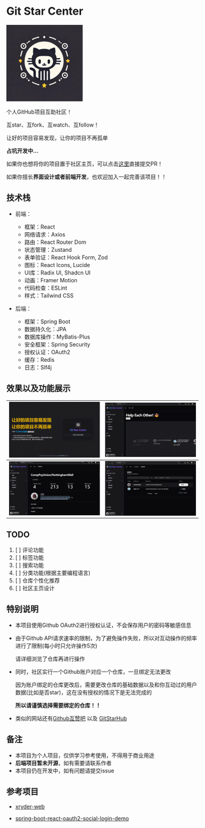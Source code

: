 # Git Star Center

<img src="web/src/assets/logo.jpg" width="200" />

个人GitHub项目互助社区！

互star、互fork、互watch、互follow！

让好的项目容易发现，让你的项目不再孤单

**占坑开发中...**

如果你也想将你的项目置于社区主页，可以点击[这里](https://github.com/Pleasurecruise/git-star-center/blob/master/src/page/dashboard/index.tsx)直接提交PR！

如果你擅长**界面设计或者前端开发**，也欢迎加入一起完善该项目！！

## 技术栈

- 前端：
  - 框架：React
  - 网络请求：Axios
  - 路由：React Router Dom
  - 状态管理：Zustand
  - 表单验证：React Hook Form, Zod
  - 图标：React Icons, Lucide
  - UI库：Radix UI, Shadcn UI
  - 动画：Framer Motion
  - 代码检查：ESLint
  - 样式：Tailwind CSS

- 后端：
  - 框架：Spring Boot
  - 数据持久化：JPA
  - 数据库操作：MyBatis-Plus
  - 安全框架：Spring Security
  - 授权认证：OAuth2
  - 缓存：Redis
  - 日志：Slf4j

## 效果以及功能展示

| ![Example 1](web/src/assets/example/login.jpg) | ![Example 2](web/src/assets/example/help.png)   |
|--------------------------------------------|---------------------------------------------|
| ![Example 2](web/src/assets/example/repo.png)  | ![Example 2](web/src/assets/example/search.png) |

## TODO

1. [ ] 评论功能
2. [ ] 标签功能
3. [ ] 搜索功能
4. [ ] 分类功能(根据主要编程语言)
5. [ ] 仓库个性化推荐
6. [ ] 社区主页设计

## 特别说明

- 本项目使用Github OAuth2进行授权认证，不会保存用户的密码等敏感信息

- 由于Github API请求速率的限制，为了避免操作失败，所以对互动操作的频率进行了限制(每小时只允许操作5次)

  请详细浏览了仓库再进行操作

- 同时，社区实行一个Github账户对应一个仓库，一旦绑定无法更改

  因为账户绑定的仓库更改后，需要更改仓库的基础数据以及和你互动过的用户数据(比如是否star)，这在没有授权的情况下是无法完成的
  
  **所以请谨慎选择需要绑定的仓库！！**

- 类似的网站还有[Github互赞吧](https://gitstar.com.cn/) 以及 [GitStarHub](https://www.gitstarhub.com/)

## 备注

- 本项目为个人项目，仅供学习参考使用，不得用于商业用途
- **后端项目暂未开源**，如有需要请联系作者
- 本项目仍在开发中，如有问题请提交issue

## 参考项目

- [xryder-web](https://github.com/pipijoe/xryder-web)

- [spring-boot-react-oauth2-social-login-demo](https://github.com/callicoder/spring-boot-react-oauth2-social-login-demo)



